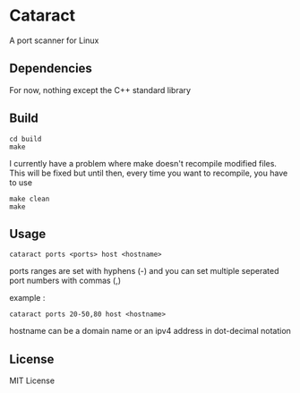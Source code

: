 # Cataract

A port scanner for Linux

## Dependencies

For now, nothing except the C++ standard library

## Build

```
cd build
make
```

I currently have a problem where make doesn't recompile modified files. This will be fixed but until then, every time you want to recompile, you have to use

```
make clean
make
```

## Usage

```
cataract ports <ports> host <hostname>
```

ports ranges are set with hyphens (-) and you can set multiple seperated port numbers with commas (,)

example :

```
cataract ports 20-50,80 host <hostname>
```

hostname can be a domain name or an ipv4 address in dot-decimal notation

## License

MIT License